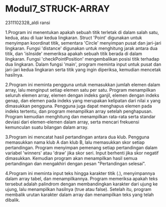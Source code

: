 # Modul7_STRUCK-ARRAY
2311102328_aldi ransi


1.Program ini menentukan apakah sebuah titik terletak di dalam salah satu, kedua, atau di luar kedua lingkaran. Struct 'Point' digunakan untuk menyimpan koordinat titik, sementara 'Circle' menyimpan pusat dan jari-jari lingkaran. Fungsi 'distance' digunakan untuk menghitung jarak antara dua titik, dan 'isInside' memeriksa apakah sebuah titik berada di dalam lingkaran. Fungsi 'checkPointPosition' mengembalikan posisi titik terhadap dua lingkaran. Dalam fungsi 'main', program meminta input untuk pusat dan jari-jari kedua lingkaran serta titik yang ingin diperiksa, kemudian mencetak hasilnya.

2.Program ini meminta pengguna untuk memasukkan jumlah elemen dalam array, lalu menginput setiap elemen satu per satu. Program menampilkan seluruh elemen array, elemen dengan indeks ganjil, elemen dengan indeks genap, dan elemen pada indeks yang merupakan kelipatan dari nilai x yang dimasukkan pengguna. Pengguna juga dapat menghapus elemen pada indeks tertentu, dan program menampilkan array setelah penghapusan. Program kemudian menghitung dan menampilkan rata-rata serta standar deviasi dari elemen-elemen dalam array, serta mencari frekuensi kemunculan suatu bilangan dalam array.

3.Program ini mencatat hasil pertandingan antara dua klub. Pengguna memasukkan nama klub A dan klub B, lalu memasukkan skor setiap pertandingan. Program menyimpan pemenang setiap pertandingan dalam variabel 'winners' atau 'draw' jika skor seri. Input berhenti jika skor negatif dimasukkan. Kemudian program akan menampilkan hasil semua pertandingan dan mengakhiri dengan pesan "Pertandingan selesai".

4.Program ini meminta input teks hingga karakter titik (.), menyimpannya dalam array tabel, dan menampilkannya. Program memeriksa apakah teks tersebut adalah palindrom dengan membandingkan karakter dari ujung ke ujung, lalu menampilkan hasilnya (true atau false). Setelah itu, program membalik urutan karakter dalam array dan menampilkan teks yang telah dibalik.
